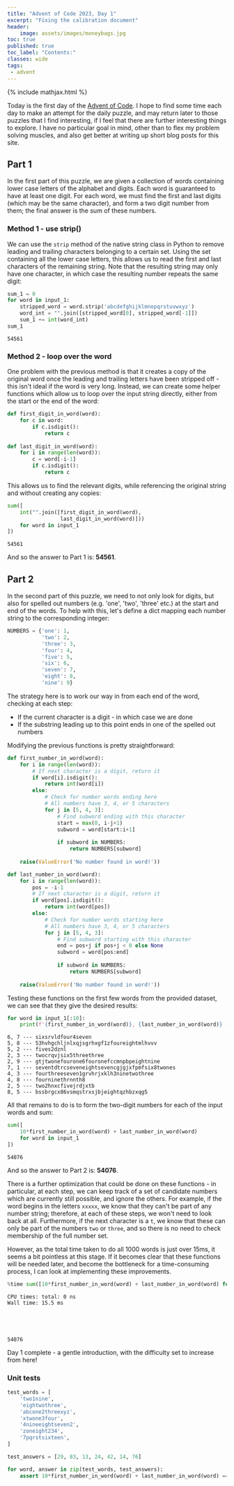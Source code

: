 ```yaml
---
title: "Advent of Code 2023, Day 1"
excerpt: "Fixing the calibration document"
header:
    image: assets/images/moneybags.jpg
toc: true
published: true
toc_label: "Contents:"
classes: wide
tags:
 - advent
---
```


{% include mathjax.html %}

Today is the first day of the [Advent of Code](https://adventofcode.com/2023). I hope to
find some time each day to make an attempt for the daily puzzle, and may return later to
those puzzles that I find interesting, if I feel that there are further interesting things 
to explore. I have no particular goal in mind, other than to flex my problem solving
muscles, and also get better at writing up short blog posts for this site.

## Part 1

In the first part of this puzzle, we are given a collection of words containing lower case letters of the alphabet and digits. Each word is guaranteed to have at least one digit. For each word, we must find the first and last digits (which may be the same character), and form a two digit number from them; the final answer is the sum of these numbers.

### Method 1 - use strip()

We can use the `strip` method of the native string class in Python to remove leading and trailing characters belonging to a certain set. Using the set containing all the lower case letters, this allows us to read the first and last characters of the remaining string. Note that the resulting string may only have one character, in which case the resulting number repeats the same digit:


```python
sum_1 = 0
for word in input_1:
    stripped_word = word.strip('abcdefghijklmnopqrstuvwxyz')
    word_int = "".join([stripped_word[0], stripped_word[-1]])
    sum_1 += int(word_int)
sum_1
```




    54561



### Method 2 - loop over the word

One problem with the previous method is that it creates a copy of the original word once the leading and trailing letters have been stripped off - this isn't ideal if the word is very long. Instead, we can create some helper functions which allow us to loop over the input string directly, either from the start or the end of the word:


```python
def first_digit_in_word(word):
    for c in word:
        if c.isdigit():
            return c
        
def last_digit_in_word(word):
    for i in range(len(word)):
        c = word[-i-1]
        if c.isdigit():
            return c
```

This allows us to find the relevant digits, while referencing the original string and without creating any copies:


```python
sum([
    int("".join([first_digit_in_word(word), 
                 last_digit_in_word(word)])) 
    for word in input_1
])
```




    54561



And so the answer to Part 1 is: __54561__.

## Part 2

In the second part of this puzzle, we need to not only look for digits, but also for spelled out numbers (e.g. 'one', 'two', 'three' etc.) at the start and end of the words. To help with this, let's define a dict mapping each number string to the corresponding integer:


```python
NUMBERS = {'one': 1,
           'two': 2,
           'three': 3,
           'four': 4,
           'five': 5,
           'six': 6,
           'seven': 7,
           'eight': 8,
           'nine': 9}
```

The strategy here is to work our way in from each end of the word, checking at each step:
- If the current character is a digit - in which case we are done
- If the substring leading up to this point ends in one of the spelled out numbers

Modifying the previous functions is pretty straightforward: 


```python
def first_number_in_word(word):
    for i in range(len(word)):
        # If next character is a digit, return it
        if word[i].isdigit():
            return int(word[i])
        else:
            # Check for number words ending here
            # All numbers have 3, 4, or 5 characters
            for j in [5, 4, 3]:
                # Find subword ending with this character
                start = max(0, i-j+1)
                subword = word[start:i+1]
                
                if subword in NUMBERS:
                    return NUMBERS[subword]
                
    raise(ValueError('No number found in word!'))
```


```python
def last_number_in_word(word):
    for i in range(len(word)):
        pos = -i-1
        # If next character is a digit, return it
        if word[pos].isdigit():
            return int(word[pos])
        else:
            # Check for number words starting here
            # All numbers have 3, 4, or 5 characters
            for j in [5, 4, 3]:
                # Find subword starting with this character
                end = pos+j if pos+j < 0 else None
                subword = word[pos:end]
                
                if subword in NUMBERS:
                    return NUMBERS[subword]
                
    raise(ValueError('No number found in word!'))
```

Testing these functions on the first few words from the provided dataset, we can see that they give the desired results:


```python
for word in input_1[:10]:
    print(f'{first_number_in_word(word)}, {last_number_in_word(word)} --- {word}')
```

    6, 7 --- sixsrvldfour4seven
    5, 8 --- 53hvhgchljnlxqjsgrhxgf1zfoureightmlhvvv
    5, 2 --- fives2dznl
    2, 3 --- twocrqvjsix5threethree
    2, 9 --- gtjtwonefourone6fouronefccmnpbpeightnine
    7, 1 --- seventdtrcseveneightsevencgjgjxfpmfsix8twones
    4, 3 --- fourthreeseven1grvhrjxklh3ninetwothree
    4, 8 --- fourninethrnnth8
    2, 5 --- two2hnxcfivejrdjxtb
    8, 5 --- bssbrgcx86vsmqstrxsjbjeightqzhbzxqg5
    

All that remains to do is to form the two-digit numbers for each of the input words and sum:


```python
sum([
    10*first_number_in_word(word) + last_number_in_word(word) 
    for word in input_1
])
```




    54076



And so the answer to Part 2 is: __54076__.

There is a further optimization that could be done on these functions - in particular, at each step, we can keep track of a set of candidate numbers which are currently still possible, and ignore the others. For example, if the word begins in the letters `xxxxx`, we know that they can't be part of any number string; therefore, at each of these steps, we won't need to look back at all. Furthermore, if the next character is a `t`, we know that these can only be part of the numbers `two` or `three`, and so there is no need to check membership of the full number set.

However, as the total time taken to do all 1000 words is just over 15ms, it seems a bit pointless at this stage. If it becomes clear that these functions will be needed later, and become the bottleneck for a time-consuming process, I can look at implementing these improvements.


```python
%time sum([10*first_number_in_word(word) + last_number_in_word(word) for word in input_1])
```

    CPU times: total: 0 ns
    Wall time: 15.5 ms
    




    54076



Day 1 complete - a gentle introduction, with the difficulty set to increase from here!

### Unit tests


```python
test_words = [
    'two1nine',
    'eightwothree',
    'abcone2threexyz',
    'xtwone3four',
    '4nineeightseven2',
    'zoneight234',
    '7pqrstsixteen',
]

test_answers = [29, 83, 13, 24, 42, 14, 76]
```


```python
for word, answer in zip(test_words, test_answers):
    assert 10*first_number_in_word(word) + last_number_in_word(word) == answer, word
```
